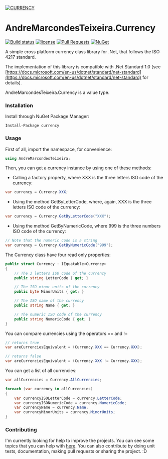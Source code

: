[![CURRENCY](https://github.com/andremarcondesteixeira/currency/raw/master/currency-logo.png)](https://andremarcondesteixeira.github.io/currency/)

# AndreMarcondesTeixeira.Currency
[![Build status](https://ci.appveyor.com/api/projects/status/ff4jg5689m7ify1q?svg=true)](https://ci.appveyor.com/project/andremarcondesteixeira/currency)
[![license](https://img.shields.io/github/license/mashape/apistatus.svg)](https://github.com/andremarcondesteixeira/currency/blob/master/LICENSE)
[![Pull Requests](https://img.shields.io/badge/Pull%20Requests-Welcome-brightgreen.svg)](https://github.com/andremarcondesteixeira/currency/blob/master/CONTRIBUTING.md)
[![NuGet](https://img.shields.io/nuget/dt/currency.svg)](https://www.nuget.org/packages/currency/)

A simple cross platform currency class library for .Net, that follows the ISO 4217 standard.

The implementation of this library is compatible with .Net Standard 1.0 (see [https://docs.microsoft.com/en-us/dotnet/standard/net-standard](https://docs.microsoft.com/en-us/dotnet/standard/net-standard) for details).

AndreMarcondesTeixeira.Currency is a value type.

### Installation

Install through NuGet Package Manager:
```
Install-Package currency
```

### Usage
First of all, import the namespace, for convenience:
``` c#
using AndreMarcondesTeixeira;
```

Then, you can get a currency instance by using one of these methods:

* Calling a factory property, where XXX is the three letters ISO code of the currency:
``` c#
var currency = Currency.XXX;
```

* Using the method GetByLetterCode, where, again, XXX is the three letters ISO code of the currency:
``` c#
var currency = Currency.GetByLetterCode("XXX");
```

* Using the method GetByNumericCode, where 999 is the three numbers ISO code of the currency:
``` c#
// Note that the numeric code is a string
var currency = Currency.GetByNumericCode("999");
```

The Currency class have four read only properties:
``` c#
public struct Currency : IEquatable<Currency>
{
    // The 3 letters ISO code of the currency
    public string LetterCode { get; }

    // The ISO minor units of the currency
    public byte MinorUnits { get; }

    // The ISO name of the currency
    public string Name { get; }

    // The numeric ISO code of the currency
    public string NumericCode { get; }
}
```

You can compare currencies using the operators == and !=
``` c#
// returns true
var areCurrenciesEquivalent = (Currency.XXX == Currency.XXX);

// returns false
var areCurrenciesEquivalent = (Currency.XXX != Currency.XXX);
```

You can get a list of all currencies:
``` c#
var allCurrencies = Currency.AllCurrencies;

foreach (var currency in allCurrencies)
{
    var currencyISOLetterCode = currency.LetterCode;
    var currencyISONumericCode = currency.NumericCode;
    var currencyName = currency.Name;
    var currencyMinorUnits = currency.MinorUnits;
}
```

### Contributing
I'm currently looking for help to improve the projects. You can see some topics that you can help with [here](https://github.com/andremarcondesteixeira/currency/issues).
You can also contribute by doing unit tests, documentation, making pull requests or sharing the project. :D
